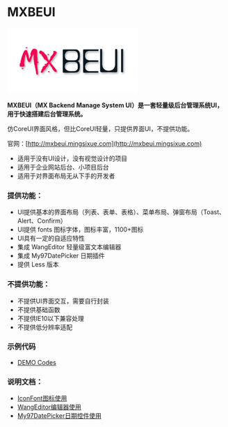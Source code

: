 # MXBEUI
![MXBEUI logo](/images/logo.png)

**MXBEUI（MX Backend Manage System UI）是一套轻量级后台管理系统UI，用于快速搭建后台管理系统。**

仿CoreUI界面风格，但比CoreUI轻量，只提供界面UI，不提供功能。

官网：[http://mxbeui.mingsixue.com](http://mxbeui.mingsixue.com)

* 适用于没有UI设计，没有视觉设计的项目
* 适用于企业网站后台、小项目后台
* 适用于对界面布局无从下手的开发者

### 提供功能：
* UI提供基本的界面布局（列表、表单、表格）、菜单布局、弹窗布局（Toast、Alert、Confirm）
* UI提供 fonts 图标字体，图标丰富，1100+图标
* UI具有一定的自适应特性
* 集成 WangEditor 轻量级富文本编辑器
* 集成 My97DatePicker 日期插件
* 提供 Less 版本

### 不提供功能：
* 不提供UI界面交互，需要自行封装
* 不提供基础函数
* 不提供IE10以下兼容处理
* 不提供低分辨率适配

### 示例代码
* [DEMO Codes](http://mxbeui.mingsixue.com/page/codes.html)

### 说明文档：
* [IconFont图标使用](http://mxbeui.mingsixue.com/page/document.html#iconfont)
* [WangEditor编辑器使用](http://mxbeui.mingsixue.com/page/document.html#wangeditor)
* [My97DatePicker日期控件使用](http://mxbeui.mingsixue.com/page/document.html#my97datepicker)
